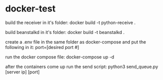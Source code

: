 # docker-test

build the receiver in it's folder: docker build -t python-receive .

build beanstalkd in it's folder: docker build -t beanstalkd .

create a .env file in the same folder as docker-compose and put the following in it: port=[desired port #]

run the docker compose file: docker-compose up -d

after the containers come up run the send script: python3 send_queue.py [server ip] [port]
